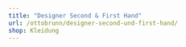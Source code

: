 ```yaml
---
title: "Designer Second & First Hand"
url: /ottobrunn/designer-second-und-first-hand/
shop: Kleidung
---
```

